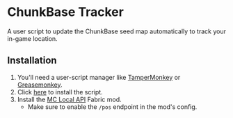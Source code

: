# ChunkBase Tracker

A user script to update the ChunkBase seed map automatically to track your in-game location.

## Installation

1. You'll need a user-script manager like [TamperMonkey][2] or [Greasemonkey][3].
2. Click [here][4] to install the script.
3. Install the [MC Local API][1] Fabric mod.
   - Make sure to enable the `/pos` endpoint in the mod's config.

[1]: https://github.com/lafkpages/mc-local-api
[2]: https://www.tampermonkey.net
[3]: https://www.greasespot.net
[4]: https://github.com/lafkpages/chunkbase-tracker/raw/refs/heads/main/chunkbase-tracker.user.js
